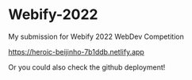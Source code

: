 # Webify-2022
My submission for Webify 2022 WebDev Competition


https://heroic-beijinho-7b1ddb.netlify.app


Or you could also check the github deployment!
